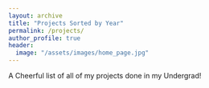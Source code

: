 ```yaml
---
layout: archive
title: "Projects Sorted by Year"
permalink: /projects/
author_profile: true
header:
  image: "/assets/images/home_page.jpg"
---
```


A Cheerful list of all of my projects done in my Undergrad!